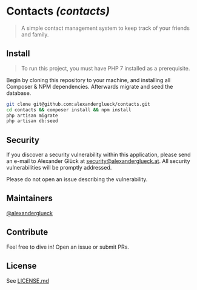 # Contacts _(contacts)_

> A simple contact management system to keep track of your friends and family. 

## Install

> To run this project, you must have PHP 7 installed as a prerequisite. 

Begin by cloning this repository to your machine, and installing all Composer & NPM dependencies.
Afterwards migrate and seed the database. 

```bash
git clone git@github.com:alexanderglueck/contacts.git
cd contacts && composer install && npm install
php artisan migrate
php artisan db:seed
```

## Security

If you discover a security vulnerability within this application, please send an e-mail to Alexander Glück at security@alexanderglueck.at. 
All security vulnerabilities will be promptly addressed.

Please do not open an issue describing the vulnerability. 

## Maintainers

[@alexanderglueck](https://github.com/alexanderglueck)

## Contribute

Feel free to dive in! Open an issue or submit PRs.

## License

See [LICENSE.md](LICENSE.md)
